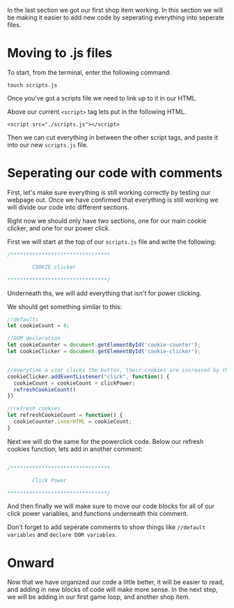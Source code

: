 In the last section we got our first shop item working. In this section we will be making it easier to add new code by seperating everything into seperate files.

# Moving to .js files
To start, from the terminal, enter the following command:

```
touch scripts.js
```

Once you've got a scripts file we need to link up to it in our HTML.

Above our current ```<script>``` tag lets put in the following HTML.

```
<script src="./scripts.js"></script>
```
Then we can cut everything in between the other script tags, and paste it into our new ```scripts.js``` file.

# Seperating our code with comments
First, let's make sure everything is still working correctly by testing our webpage out. Once we have confirmed that everything is still working we will divide our code into different sections.

Right now we should only have two sections, one for our main cookie clicker, and one for our power click.

First we will start at the top of our ```scripts.js``` file and write the following:

```js
/********************************

        COOKIE clicker

********************************/
```

Underneath ths, we will add everything that isn't for power clicking.

We should get something similar to this:

```js
//defaults
let cookieCount = 0;

//DOM decleration
let cookieCounter = document.getElementById('cookie-counter');
let cookieClicker = document.getElementById('cookie-clicker');


//everytime a user clicks the button, their cookies are increased by the value of their clickPower.
cookieClicker.addEventListener("click", function() {
  cookieCount = cookieCount + clickPower;
  refreshCookieCount()
})

//refresh cookies
let refreshCookieCount = function() {
  cookieCounter.innerHTML = cookieCount;
}

```
Next we will do the same for the powerclick code. Below our refresh cookies function, lets add in another comment:

```js

/********************************

        Click Power

********************************/


```

And then finally we will make sure to move our code blocks for all of our click power variables, and functions underneath this comment.

Don't forget to add seperate comments to show things like ```//default variables``` and ```declare DOM variables```.

# Onward

Now that we have organized our code a little better, it will be easier to read, and adding in new blocks of code will make more sense. In the next step, we will be adding in our first game loop, and another shop item.
